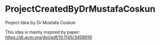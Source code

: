 # ProjectCreatedByDrMustafaCoskun
Project Idea by Dr Mustafa Coskun

This idea is mainly inspired by paper: 
https://dl.acm.org/doi/pdf/10.1145/3458919
